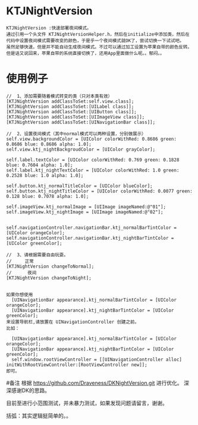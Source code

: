 # KTJNightVersion
    KTJNightVersion :快速部署夜间模式。
    通过引用一个头文件 KTJNightVersionHelper.h，然后在initialize中添加类，然后在代码中设置夜间模式需要改变的颜色，于是乎一个夜间模式就OK了，尝试切换一下试试吧。
    虽然足够快速，但是并不能自动生成夜间模式。不过可以通过加工设置为苹果自带的颜色反转。但是话又说回来，苹果自带的系统直接切换了，还用App里面做什么呢。。郁闷。。
    

#  使用例子

    //  1、添加需要随着模式转变的类（只对本类有效）
    [KTJNightVersion addClassToSet:self.view.class];
    [KTJNightVersion addClassToSet:[UILabel class]];
    [KTJNightVersion addClassToSet:[UIButton class]];
    [KTJNightVersion addClassToSet:[UIImageView class]];
    [KTJNightVersion addClassToSet:[UINavigationBar class]];
    
    //  2、设置夜间模式（其中normal模式可以两种设置，分别做展示）
    self.view.backgroundColor = [UIColor colorWithRed: 0.8686 green: 0.8686 blue: 0.8686 alpha: 1.0];
    self.view.ktj_nightBackgroudColor = [UIColor grayColor];
    
    self.label.textColor = [UIColor colorWithRed: 0.769 green: 0.1828 blue: 0.7604 alpha: 1.0];
    self.label.ktj_nightTextColor = [UIColor colorWithRed: 1.0 green: 0.2528 blue: 1.0 alpha: 1.0];
    
    self.button.ktj_normalTitleColor = [UIColor blueColor];
    self.button.ktj_nightTitleColor = [UIColor colorWithRed: 0.0077 green: 0.128 blue: 0.7078 alpha: 1.0];
    
    self.imageView.ktj_normalImage = [UIImage imageNamed:@"01"];
    self.imageView.ktj_nightImage = [UIImage imageNamed:@"02"];
    
    
    self.navigationController.navigationBar.ktj_normalBarTintColor = [UIColor orangeColor];
    self.navigationController.navigationBar.ktj_nightBarTintColor = [UIColor greenColor];
    
    //  3、请根据需要自由玩耍。
    //     正常
    [KTJNightVersion changeToNormal];
    //      夜间
    [KTJNightVersion changeToNight];
    
    
    如果你想使用
      [UINavigationBar appearance].ktj_normalBarTintColor = [UIColor orangeColor];
      [UINavigationBar appearance].ktj_nightBarTintColor = [UIColor greenColor];
    来设置导航栏,请放置在 UINavigationController 创建之前。
    比如：
    
      [UINavigationBar appearance].ktj_normalBarTintColor = [UIColor orangeColor];
      [UINavigationBar appearance].ktj_nightBarTintColor = [UIColor greenColor];
      self.window.rootViewController = [[UINavigationController alloc] initWithRootViewController:[RootViewController new]];
    即可。

#备注
  根据 https://github.com/Draveness/DKNightVersion.git 进行优化。
  深深感谢DK的思路。
  
  目前至进行小范围测试，并未暴力测试，如果发现问题请留言，谢谢。
  
  括弧：其实逻辑挺简单的。。

